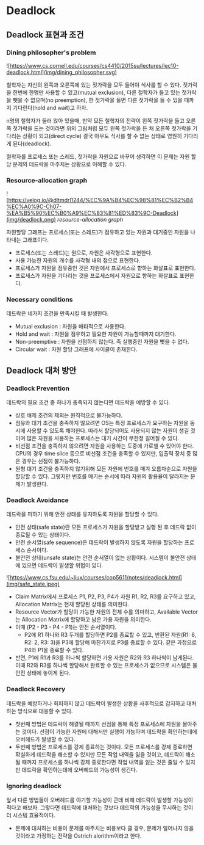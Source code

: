 # Deadlock

## Deadlock 표현과 조건

### Dining philosopher's problem

![https://www.cs.cornell.edu/courses/cs4410/2015su/lectures/lec10-deadlock.html](img/dining_philosopher.svg)

철학자는 자신의 왼쪽과 오른쪽에 있는 젓가락을 모두 들어야 식사를 할 수 있다. 젓가락을 한번에 한명만 사용할 수 있고(mutual exclusion), 다른 철학자가 들고 있는 젓가락을 뺏을 수 없으며(no preemption), 한 젓가락을 들면 다른 젓가락을 들 수 있을 때까지 기다린다(hold and wait)고 하자. 

n명의 철학자가 둘러 앉아 있을때, 만약 모든 철학자의 전략이 왼쪽 젓가락을 들고 오른쪽 젓가락을 드는 것이라면 위의 그림처럼 모두 왼쪽 젓가락을 든 채 오른쪽 젓가락을 기다리는 상황이 되고(direct cycle) 결국 아무도 식사를 할 수 없는 상태로 영원히 기다리게 된다(deadlock).

철학자를 프로세스 또는 스레드, 젓가락을 자원으로 바꾸어 생각하면 이 문제는 자원 할당 문제의 데드락을 마주치는 상황으로 이해할 수 있다.

### Resource-allocation graph
![https://velog.io/@dltmdrl1244/%EC%9A%B4%EC%98%81%EC%B2%B4%EC%A0%9C-Ch07-%EA%B5%90%EC%B0%A9%EC%83%81%ED%83%9C-Deadlock](img/deadlock.png)
*resource-allocation graph*

자원할당 그래프는 프로세스(또는 스레드)가 점유하고 있는 자원과 대기중인 자원을 나타내는 그래프이다.
- 프로세스(또는 스레드)는 원으로, 자원은 사각형으로 표현한다.
- 사용 가능한 자원의 개수를 사각형 내의 점으로 표현한다.
- 프로세스가 자원을 점유중인 것은 자원에서 프로세스로 향하는 화살표로 표현한다.
- 프로세스가 자원을 기다리는 것을 프로세스에서 자원으로 향하는 화살표로 표현한다.

### Necessary conditions

데드락은 네가지 조건을 만족시킬 때 발생한다.
- Mutual exclusion : 자원을 배타적으로 사용한다.
- Hold and wait : 자원을 점유하고 필요한 자원이 가능할때까지 대기한다.
- Non-preemptive : 자원을 선점하지 않는다. 즉 실행중인 자원을 뺏을 수 없다.
- Circular wait : 자원 할당 그래프에 사이클이 존재한다.


## Deadlock 대처 방안

### Deadlock Prevention
데드락의 필요 조건 중 하나가 충족되지 않는다면 데드락을 예방할 수 있다. 
- 상호 배제 조건의 제외는 원칙적으로 불가능하다.
- 점유와 대기 조건을 충족하지 않으려면 OS는 특정 프로세스가 요구하는 자원을 동시에 사용할 수 있도록 해야한다. 따라서 할당되어도 사용되지 않는 자원이 생길 것이며 많은 자원을 사용하는 프로세스는 대기 시간이 무한정 길어질 수 있다.
- 비선점 조건을 충족하지 않으려면 자원을 사용하는 도중에 가로챌 수 있어야 한다. CPU의 경우 time slice 등으로 비선점 조건을 충족할 수 있지만, 입출력 장치 중 많은 경우는 선점이 불가능하다.
- 원형 대기 조건을 충족하지 않기위해 모든 자원에 번호를 매겨 오름차순으로 자원을 할당할 수 있다. 그렇지만 번호를 매기는 순서에 따라 자원의 활용율이 달라지는 문제가 발생한다.

### Deadlock Avoidance
데드락을 피하기 위해 안전 상태를 유지하도록 자원을 할당할 수 있다.
- 안전 상태(safe state)란 모든 프로세스가 자원을 할당받고 실행 된 후 데드락 없이 종료될 수 있는 상태이다.
- 안전 순서열(safe sequence)은 데드락이 발생하지 않도록 자원을 할당하는 프로세스 순서이다.
- 불안전 상태(unsafe state)는 안전 순서열이 없는 상황이다. 시스템이 불안전 상태에 있으면 데드락이 발생할 위험이 있다. 

![https://www.cs.fsu.edu/~liux/courses/cop5611/notes/deadlock.html](img/safe_state.jpeg)

- Claim Matrix에서 프로세스 P1, P2, P3, P4가 자원 R1, R2, R3를 요구하고 있고, Allocation Matrix는 현재 할당된 상태를 의미한다.
- Resource Vector가 할당이 가능한 자원의 전체 수를 의미하고, Available Vector는 Allocation Matrix에 할당하고 남은 가용 자원을 의미한다.
- 이때 (P2 - P3 - P4 - P1)는 안전 순서열이다. 
    - P2에 R1 하나와 R3 두개를 할당하면 P2를 종료할 수 있고, 반환된 자원(R1: 6, R2: 2, R3: 3)을 P3에 할당해 마찬가지로 P3를 종료할 수 있다. 같은 과정으로 P4와 P1을 종료할 수 있다.
- 반면, P1에 R1과 R3를 하나씩 할당하면 가용 자원은 R2와 R3 하나씩이 남게된다. 이때 R2와 R3를 하나씩 할당해서 완료할 수 있는 프로세스가 없으므로 시스템은 불안전 상태에 놓이게 된다.

### Deadlock Recovery
데드락을 예방하거나 회피하지 않고 데드락이 발생한 상황을 사후적으로 감지하고 대처하는 방식으로 대응할 수 있다.
- 첫번째 방법은 데드락이 해결될 때까지 선점을 통해 특정 프로세스에 자원을 몰아주는 것이다. 선점이 가능한 자원에 대해서만 실행이 가능하며 데드락을 확인하는데에 오버헤드가 발생할 수 있다.
- 두번째 방법은 프로세스를 강제 종료하는 것이다. 모든 프로세스를 강제 종료하면 확실하게 데드락을 해소할 수 있지만 모든 작업 내역을 잃을 것이고, 데드락이 해소될 때까지 프로세스를 하나씩 강제 종료한다면 작업 내역을 잃는 것은 줄일 수 있지만 데드락을 확인하는데에 오버헤드의 가능성이 생긴다.

### Ignoring deadlock
앞서 다룬 방법들이 오버헤드를 야기할 가능성이 큰데 비해 데드락이 발생할 가능성이 적다고 해보자. 그렇다면 데드락에 대처하는 것보다 데드락의 가능성을 무시하는 것이 더 시스템 효율적이다.
- 문제에 대처하는 비용이 문제를 마주치는 비용보다 클 경우, 문제가 일어나지 않을 것이라고 가정하는 전략을 Ostrich alorithm이라고 한다.
